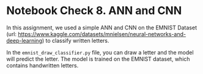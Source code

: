 # Notebook Check 8. ANN and CNN

In this assignment, we used a simple ANN and CNN on the EMNIST Dataset (url: https://www.kaggle.com/datasets/mnielsen/neural-networks-and-deep-learning) to classify written letters.

In the `emnist_draw_classifier.py` file, you can draw a letter and the model will predict the letter. The model is trained on the EMNIST dataset, which contains handwritten letters.

